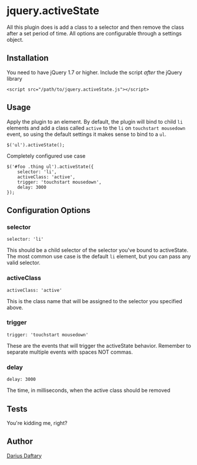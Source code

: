 # jquery.activeState

All this plugin does is add a class to a selector and then remove the class after a set period of time. All options are configurable through a settings object.

## Installation

You need to have jQuery 1.7 or higher. Include the script *after* the jQuery library

    <script src="/path/to/jquery.activeState.js"></script>

## Usage

Apply the plugin to an element. By default, the plugin will bind to child ```li``` elements and add a class called ```active``` to the ```li``` on ```touchstart mousedown``` event, so using the default settings it makes sense to bind to a ```ul```.

    $('ul').activeState();

Completely configured use case

    $('#foo .thing ul').activeState({
    	selector: 'li',
    	activeClass: 'active',
    	trigger: 'touchstart mousedown',
    	delay: 3000    
    });
## Configuration Options

### selector
	
	selector: 'li'
This should be a child selector of the selector you've bound to activeState. The most common use case is the default ```li``` element, but you can pass any valid selector.

### activeClass

    activeClass: 'active'

This is the class name that will be assigned to the selector you specified above. 

### trigger

    trigger: 'touchstart mousedown'

These are the events that will trigger the activeState behavior. Remember to separate multiple events with spaces NOT commas.

### delay

    delay: 3000

The time, in milliseconds, when the active class should be removed

## Tests

You're kidding me, right?

## Author

[Darius Daftary](https://github.com/radius)